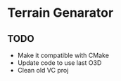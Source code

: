 # Terrain Genarator #


## TODO ##

* Make it compatible with CMake
* Update code to use last O3D
* Clean old VC proj

